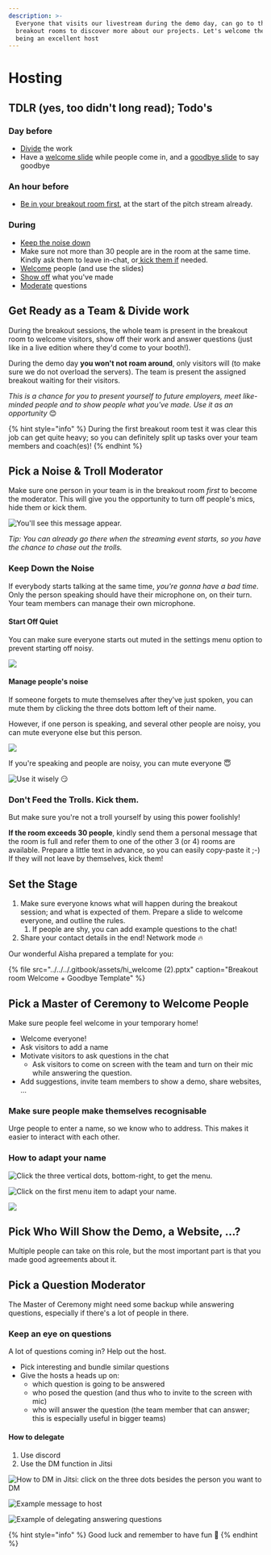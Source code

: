 ```yaml
---
description: >-
  Everyone that visits our livestream during the demo day, can go to the
  breakout rooms to discover more about our projects. Let's welcome them by
  being an excellent host
---
```


# Hosting

## TDLR \(yes, too didn't long read\); Todo's

### Day before

* [Divide](hosting.md#get-ready-as-a-team-and-divide-work) the work
* Have a [welcome slide](hosting.md#set-the-stage) while people come in, and a [goodbye slide](hosting.md#set-the-stage) to say goodbye

### An hour before

* [Be in your breakout room first](hosting.md#pick-a-noise-and-troll-moderator), at the start of the pitch stream already.

### During

* [Keep the noise down](hosting.md#pick-a-noise-and-troll-moderator)
* Make sure not more than 30 people are in the room at the same time. Kindly ask them to leave in-chat, or[ kick them if](hosting.md#pick-a-noise-and-troll-moderator) needed.
* [Welcome](hosting.md#pick-a-master-of-ceremony-to-welcome-people) people \(and use the slides\)
* [Show off](hosting.md#pick-who-will-show-the-demo-a-website) what you've made
* [Moderate](hosting.md#pick-a-question-moderator) questions

## Get Ready as a Team & Divide work

During the breakout sessions, the whole team is present in the breakout room to welcome visitors, show off their work and answer questions \(just like in a live edition where they'd come to your booth!\).

During the demo day **you won't not roam around**, only visitors will \(to make sure we do not overload the servers\). The team is present the assigned breakout waiting for their visitors.

_This is a chance for you to present yourself to future employers, meet like-minded people and to show people what you've made. Use it as an opportunity_ 😊

{% hint style="info" %}
During the first breakout room test it was clear this job can get quite heavy; so you can definitely split up tasks over your team members and coach\(es\)!
{% endhint %}

## Pick a Noise & Troll Moderator

Make sure one person in your team is in the breakout room _first_ to become the moderator. This will give you the opportunity to turn off people's mics, hide them or kick them.

![You&apos;ll see this message appear. ](../../../.gitbook/assets/screenshot-2020-07-26-at-20.55.15.png)

_Tip: You can already go there when the streaming event starts, so you have the chance to chase out the trolls._

### **Keep Down the Noise**

If everybody starts talking at the same time, _you're gonna have a bad time_. Only the person speaking should have their microphone on, on their turn. Your team members can manage their own microphone.

#### Start Off Quiet

You can make sure everyone starts out muted in the settings menu option to prevent starting off noisy.

![](../../../.gitbook/assets/screenshot-2020-07-26-at-20.57.35.png)

#### Manage people's noise

If someone forgets to mute themselves after they've just spoken, you can mute them by clicking the three dots bottom left of their name.

However, if one person is speaking, and several other people are noisy, you can mute everyone else but this person.

![](../../../.gitbook/assets/screenshot-2020-07-26-at-21.02.10.png)

If you're speaking and people are noisy, you can mute everyone 😇

![Use it wisely &#x1F60F;](../../../.gitbook/assets/screenshot-2020-07-26-at-20.58.13.png)

### Don't Feed the Trolls. Kick them.

But make sure you're not a troll yourself by using this power foolishly!

**If the room exceeds 30 people**, kindly send them a personal message that the room is full and refer them to one of the other 3 \(or 4\) rooms are available. Prepare a little text in advance, so you can easily copy-paste it ;-\) If they will not leave by themselves, kick them!

## Set the Stage

1. Make sure everyone knows what will happen during the breakout session; and what is expected of them. Prepare a slide to welcome everyone, and outline the rules.
   1. If people are shy, you can add example questions to the chat!
2. Share your contact details in the end! Network mode 🔥

Our wonderful Aïsha prepared a template for you:

{% file src="../../../.gitbook/assets/hi\_welcome \(2\).pptx" caption="Breakout room Welcome + Goodbye Template" %}

## Pick a Master of Ceremony to Welcome People

Make sure people feel welcome in your temporary home!

* Welcome everyone!
* Ask visitors to add a name
* Motivate visitors to ask questions in the chat
  * Ask visitors to come on screen with the team and turn on their mic while answering the question.
* Add suggestions, invite team members to show a demo, share websites, ...

### **Make sure people make themselves recognisable**

Urge people to enter a name, so we know who to address. This makes it easier to interact with each other.

### How to adapt your name

![Click the three vertical dots, bottom-right, to get the menu.](../../../.gitbook/assets/screenshot-2020-07-26-at-20.56.47.png)

![Click on the first menu item to adapt your name.](../../../.gitbook/assets/screenshot-2020-07-26-at-20.56.56.png)

![](../../../.gitbook/assets/screenshot-2020-07-26-at-20.57.14.png)

## Pick Who Will Show the Demo, a Website, ...?

Multiple people can take on this role, but the most important part is that you made good agreements about it.

## Pick a Question Moderator

The Master of Ceremony might need some backup while answering questions, especially if there's a lot of people in there.

### Keep an eye on questions

A lot of questions coming in? Help out the host.

* Pick interesting and bundle similar questions
* Give the hosts a heads up on:
  * which question is going to be answered
  * who posed the question \(and thus who to invite to the screen with mic\)
  * who will answer the question \(the team member that can answer; this is especially useful in bigger teams\)

#### How to delegate

1. Use discord
2. Use the DM function in Jitsi

![How to DM in Jitsi: click on the three dots besides the person you want to DM](../../../.gitbook/assets/screenshot-2020-07-26-at-22.14.44.png)

![Example message to host](../../../.gitbook/assets/screenshot-2020-07-26-at-22.15.53.png)

![Example of delegating answering questions](../../../.gitbook/assets/screenshot-2020-07-26-at-22.18.03.png)

{% hint style="info" %}
Good luck and remember to have fun 🤩
{% endhint %}

